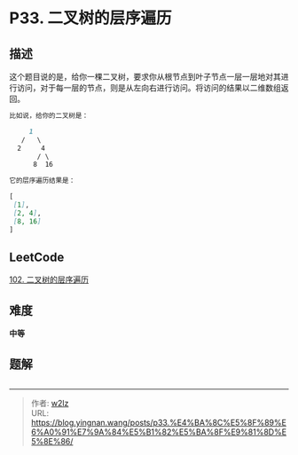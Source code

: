 # P33. 二叉树的层序遍历


<!--more-->

## 描述

这个题目说的是，给你一棵二叉树，要求你从根节点到叶子节点一层一层地对其进行访问，对于每一层的节点，则是从左向右进行访问。将访问的结果以二维数组返回。

```markdown
比如说，给你的二叉树是：

     1
   /   \
  2     4
       / \
      8  16

它的层序遍历结果是：

[
 [1],
 [2, 4],
 [8, 16]
]
```

## LeetCode

[102. 二叉树的层序遍历](https://leetcode.cn/problems/binary-tree-level-order-traversal/description/)

## 难度

**中等**

## 题解

```java

```


---

> 作者: [w2lz](https://github.com/w2lz)  
> URL: https://blog.yingnan.wang/posts/p33.%E4%BA%8C%E5%8F%89%E6%A0%91%E7%9A%84%E5%B1%82%E5%BA%8F%E9%81%8D%E5%8E%86/  

